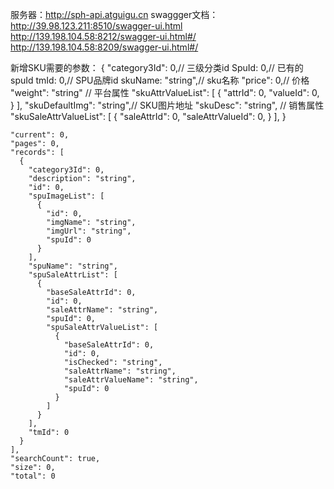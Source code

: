 服务器：http://sph-api.atguigu.cn
swaggger文档：
http://39.98.123.211:8510/swagger-ui.html
http://139.198.104.58:8212/swagger-ui.html#/
http://139.198.104.58:8209/swagger-ui.html#/

新增SKU需要的参数： 
{
  "category3Id": 0,// 三级分类id
  SpuId: 0,// 已有的spuId
  tmId: 0,// SPU品牌id
  skuName: "string",// sku名称 
  "price": 0,// 价格
  "weight": "string"
  // 平台属性
  "skuAttrValueList": [
    {
      "attrId": 0,
      "valueId": 0,
    }
  ],
  "skuDefaultImg": "string",// SKU图片地址
  "skuDesc": "string",
  // 销售属性
  "skuSaleAttrValueList": [
    {
      "saleAttrId": 0,
      "saleAttrValueId": 0,
    }
  ],
}


    "current": 0,
    "pages": 0,
    "records": [
      {
        "category3Id": 0,
        "description": "string",
        "id": 0,
        "spuImageList": [
          {
            "id": 0,
            "imgName": "string",
            "imgUrl": "string",
            "spuId": 0
          }
        ],
        "spuName": "string",
        "spuSaleAttrList": [
          {
            "baseSaleAttrId": 0,
            "id": 0,
            "saleAttrName": "string",
            "spuId": 0,
            "spuSaleAttrValueList": [
              {
                "baseSaleAttrId": 0,
                "id": 0,
                "isChecked": "string",
                "saleAttrName": "string",
                "saleAttrValueName": "string",
                "spuId": 0
              }
            ]
          }
        ],
        "tmId": 0
      }
    ],
    "searchCount": true,
    "size": 0,
    "total": 0